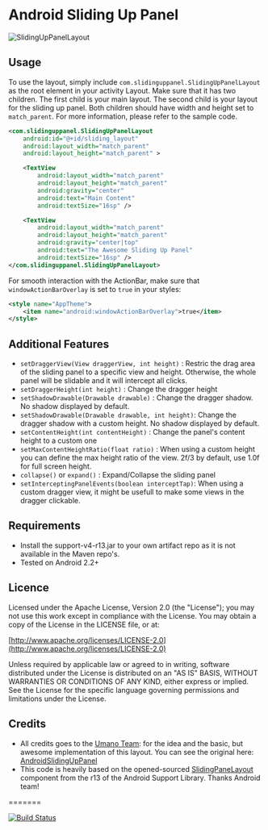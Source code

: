 Android Sliding Up Panel
=========================


![SlidingUpPanelLayout](https://raw.github.com/josomers/SlidingUpPanelLayout/dev/slidinguppanel.png)

Usage
-----------
To use the layout, simply include `com.slidinguppanel.SlidingUpPanelLayout` as the root element in your activity Layout. Make sure that it has two children. The first child is your main layout. The second child is your layout for the sliding up panel. Both children should have width and height set to `match_parent`. For more information, please refer to the sample code.

```xml
<com.slidinguppanel.SlidingUpPanelLayout
    android:id="@+id/sliding_layout"
    android:layout_width="match_parent"
    android:layout_height="match_parent" >

    <TextView
        android:layout_width="match_parent"
        android:layout_height="match_parent"
        android:gravity="center"
        android:text="Main Content"
        android:textSize="16sp" />

    <TextView
        android:layout_width="match_parent"
        android:layout_height="match_parent"
        android:gravity="center|top"
        android:text="The Awesome Sliding Up Panel"
        android:textSize="16sp" />
</com.slidinguppanel.SlidingUpPanelLayout>
```
For smooth interaction with the ActionBar, make sure that `windowActionBarOverlay` is set to `true` in your styles:
```xml
<style name="AppTheme">
    <item name="android:windowActionBarOverlay">true</item>
</style>
```

Additional Features
-----------
* `setDraggerView(View draggerView, int height)`    : Restric the drag area of the sliding panel to a specific view and height. Otherwise, the whole panel will be slidable and it will intercept all clicks.
* `setDraggerHeight(int height)`                    : Change the dragger height
* `setShadowDrawable(Drawable drawable)`            : Change the dragger shadow. No shadow displayed by default.
* `setShadowDrawable(Drawable drawable, int height)`: Change the dragger shadow with a custom height. No shadow displayed by default.
* `setContentHeight(int contentHeight)`             : Change the panel's content height to a custom one
* `setMaxContentHeightRatio(float ratio)`           : When using a custom height you can define the max height ratio of the view. 2f/3 by default, use 1.0f for full screen height.
* `collapse()` or `expand()`                        : Expand/Collapse the sliding panel
* `setInterceptingPanelEvents(boolean interceptTap)`: When using a custom dragger view, it might be usefull to make some views in the dragger clickable.

Requirements
-----------
* Install the support-v4-r13.jar to your own artifact repo as it is not available in the Maven repo's.
* Tested on Android 2.2+

Licence
-----------
Licensed under the Apache License, Version 2.0 (the "License");
you may not use this work except in compliance with the License.
You may obtain a copy of the License in the LICENSE file, or at:

  [http://www.apache.org/licenses/LICENSE-2.0](http://www.apache.org/licenses/LICENSE-2.0)

Unless required by applicable law or agreed to in writing, software
distributed under the License is distributed on an "AS IS" BASIS,
WITHOUT WARRANTIES OR CONDITIONS OF ANY KIND, either express or implied.
See the License for the specific language governing permissions and
limitations under the License.

Credits
-----------
* All credits goes to the [Umano Team](http://umanoapp.com): for the idea and the basic, but awesome implementation of this layout. You can see the original here: [AndroidSlidingUpPanel](https://github.com/umano/AndroidSlidingUpPanel/)
* This code is heavily based on the opened-sourced [SlidingPaneLayout](http://developer.android.com/reference/android/support/v4/widget/SlidingPaneLayout.html) component from the r13 of the Android Support Library. Thanks Android team!

=======

[![Build Status](https://secure.travis-ci.org/josomers/AndroidSlidingUpPanel.png)](https://travis-ci.org/josomers/AndroidSlidingUpPanel)
